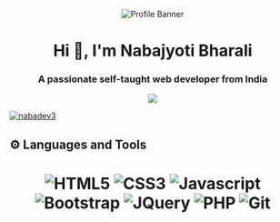 <p align="center"><img alt="Profile Banner" src="https://user-images.githubusercontent.com/128791771/229297587-9443d280-5e49-4872-9e5c-1ed6caab2f41.png"></p>

<h1 align="center">Hi 👋, I'm Nabajyoti Bharali</h1>
<h3 align="center">A passionate self-taught web developer from India</h3>

<!-- Typing SVG by DenverCoder1 - https://github.com/DenverCoder1/readme-typing-svg -->
<p align="center">
<!--   <a href="https://github.com/DenverCoder1/readme-typing-svg"> -->
    <img src="https://readme-typing-svg.herokuapp.com?color=42E2B8&width=380&height=45&lines=Open-Source+Enthusiast;Always+Learning+New+Things;Thanks+For+Visiting+My+Profile...&center=true"></a>
</p>

<p align="left"> <a href="https://twitter.com/nabadev3" target="blank"><img src="https://img.shields.io/twitter/follow/nabadev3?logo=twitter&style=for-the-badge" alt="nabadev3" /></a> </p>

## ⚙️ Languages and Tools
<h1 align = "center">

![HTML5](https://img.shields.io/badge/-html5-d9534f?style=for-the-badge&logo=html5&logoColor=white)
![CSS3](https://img.shields.io/badge/-css3-1572B6?style=for-the-badge&logo=css3&logoColor=white)
![Javascript](https://img.shields.io/badge/-javascript-FFED66?style=for-the-badge&logo=javascript&logoColor=black)
![Bootstrap](https://img.shields.io/badge/-bootstrap-5448C8?style=for-the-badge&logo=bootstrap&logoColor=white)
![JQuery](https://img.shields.io/badge/-jquery-FFFFFF?style=for-the-badge&logo=jquery&logoColor=blue)
![PHP](https://img.shields.io/badge/-php-4F5B93?style=for-the-badge&logo=php&logoColor=white)
![Git](https://img.shields.io/badge/-git-F1502F?style=for-the-badge&logo=git&logoColor=white)
</h1>
